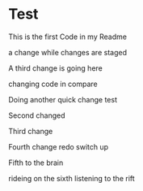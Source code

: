 # Test

This is the first Code in my Readme

a change while changes are staged
 
 A third change is going here

 changing code in compare

 Doing another quick change test

 Second changed

 Third change

 Fourth change redo switch up 

 Fifth to the brain

 rideing on the sixth listening to the rift
